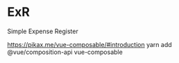 # ExR
Simple Expense Register


https://pikax.me/vue-composable/#introduction
yarn add @vue/composition-api vue-composable

